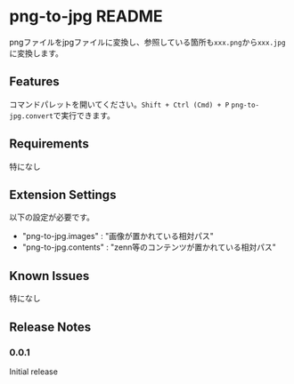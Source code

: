 # png-to-jpg README

pngファイルをjpgファイルに変換し、参照している箇所も`xxx.png`から`xxx.jpg`に変換します。

## Features

コマンドパレットを開いてください。`Shift + Ctrl (Cmd) + P`
`png-to-jpg.convert`で実行できます。

## Requirements

特になし

## Extension Settings
以下の設定が必要です。
* "png-to-jpg.images" : "画像が置かれている相対パス"
* "png-to-jpg.contents" : "zenn等のコンテンツが置かれている相対パス"

## Known Issues

特になし

## Release Notes

### 0.0.1

Initial release
